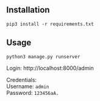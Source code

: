 Installation
----
`pip3 install -r requirements.txt`

Usage
---
`python3 manage.py runserver`


Login:
http://localhost:8000/admin


Credentials:  
Username: `admin`  
Password: `123456aA.`

